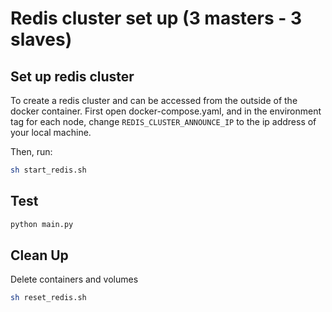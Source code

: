 # Redis cluster set up (3 masters - 3 slaves)

## Set up redis cluster

To create a redis cluster and can be accessed from the outside of the docker container. First open docker-compose.yaml, and in the environment tag for each node, change `REDIS_CLUSTER_ANNOUNCE_IP` to the ip address of your local machine.

Then, run:

```Bash
sh start_redis.sh
```

## Test

```Bash
python main.py
```

## Clean Up

Delete containers and volumes

```Bash
sh reset_redis.sh
```
